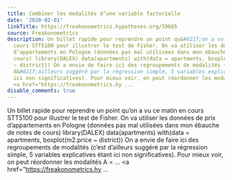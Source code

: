 ```yaml
---
title: Combiner les modalités d’une variable factorielle
date: '2020-02-01'
linkTitle: https://freakonometrics.hypotheses.org/59685
source: Freakonometrics
description: Un billet rapide pour reprendre un point qu&#8217;on a vu ce matin en
  cours STT5100 pour illustrer le test de Fisher. On va utiliser les données de prix
  d’appartements en Pologne (données pas mal utilisées dans mon ébauche de notes de
  cours) library(DALEX) data(apartments) with(data = apartments, boxplot(m2.price
  ~ district)) On a envie de faire ici des regroupements de modalités (c&#8217;est
  d&#8217;ailleurs suggéré par la régression simple, 5 variables explicatives étant
  ici non significatives). Pour mieux voir, on peut réordonner les modalités A = &#8230;
  <a href="https://freakonometrics.hy ...
disable_comments: true
---
```

Un billet rapide pour reprendre un point qu&#8217;on a vu ce matin en cours STT5100 pour illustrer le test de Fisher. On va utiliser les données de prix d’appartements en Pologne (données pas mal utilisées dans mon ébauche de notes de cours) library(DALEX) data(apartments) with(data = apartments, boxplot(m2.price ~ district)) On a envie de faire ici des regroupements de modalités (c&#8217;est d&#8217;ailleurs suggéré par la régression simple, 5 variables explicatives étant ici non significatives). Pour mieux voir, on peut réordonner les modalités A = &#8230; <a href="https://freakonometrics.hy ...